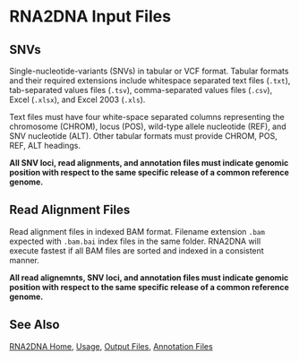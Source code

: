 # RNA2DNA Input Files

## SNVs

Single-nucleotide-variants (SNVs) in tabular or VCF format. Tabular
formats and their required extensions include whitespace separated
text files (`.txt`), tab-separated values files
(`.tsv`), comma-separated values files (`.csv`), Excel (`.xlsx`),
and Excel 2003 (`.xls`).

Text files must have four white-space separated columns
representing the chromosome (CHROM), locus (POS), wild-type allele
nucleotide (REF), and SNV nucleotide (ALT). Other tabular formats must
provide CHROM, POS, REF, ALT headings. 

**All SNV loci, read alignments, and annotation files must indicate
genomic position with respect to the same specific release of a common
reference genome.**

## Read Alignment Files

Read alignment files in indexed BAM format. Filename extension `.bam`
expected with `.bam.bai` index files in the same folder. RNA2DNA will
execute fastest if all BAM files are sorted and indexed in a
consistent manner.

**All read alignemnts, SNV loci, and annotation files must indicate
genomic position with respect to the same specific release of a common
reference genome.**

## See Also

[RNA2DNA Home](..), [Usage](Usage.md), [Output Files](OutputFiles.md), [Annotation Files](AnnotationFiles.md)


